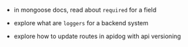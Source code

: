 - in mongoose docs, read about `required` for a field

- explore what are `loggers` for a backend system

- explore how to update routes in apidog with api versioning
